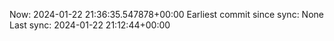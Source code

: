 Now: 2024-01-22 21:36:35.547878+00:00 Earliest commit since sync: None Last sync: 2024-01-22 21:12:44+00:00
